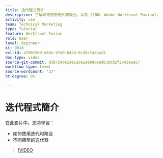 ```yaml
---
title: 迭代程式簡介
description: 了解如何使用迭代和聚合，以及 [!DNL Adobe Workfront Fusion].
activity: use
team: Technical Marketing
type: Tutorial
feature: Workfront Fusion
role: User
level: Beginner
kt: 9018
exl-id: a790156d-e04e-4fd0-b4a3-9c30cfaeaac5
doc-type: video
source-git-commit: d39754b619e526e1a869deedb38dd2f2b43aee57
workflow-type: tm+mt
source-wordcount: '37'
ht-degree: 0%

---
```


# 迭代程式簡介

在此影片中，您將學習：

* 如何使用迭代和聚合
* 不同類型的迭代器

>[!VIDEO](https://video.tv.adobe.com/v/335277/?quality=12)
